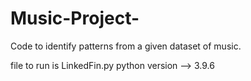 # Music-Project-
Code to identify patterns from a given dataset of music. 

file to run is LinkedFin.py 
python version --> 3.9.6
